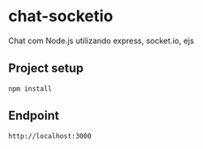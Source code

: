 # chat-socketio
 Chat com Node.js utilizando express, socket.io, ejs

## Project setup
```
npm install
```

## Endpoint
```
http://localhost:3000
```